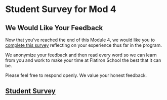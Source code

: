 # Student Survey for Mod 4

## We Would Like Your Feedback

Now that you’ve reached the end of this Module 4, we would like you to
[complete this survey][survey] reflecting on your experience thus far in the
program.

We anonymize your feedback and then read every word so we can learn from you and
work to make your time at Flatiron School the best that it can be.

Please feel free to respond openly. We value your honest feedback.

## [Student Survey][survey]

[survey]: https://learn.co/redirect/student-nps-survey?Discipline=Software%20Engineering
